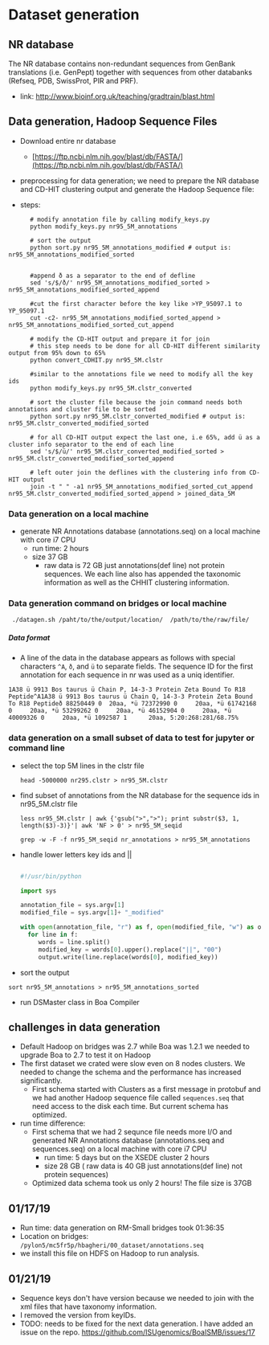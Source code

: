# Dataset generation

## NR database
 
The NR database contains non-redundant sequences from GenBank translations (i.e. GenPept) together with sequences from other databanks (Refseq, PDB, SwissProt, PIR and PRF).
  - link: http://www.bioinf.org.uk/teaching/gradtrain/blast.html



## Data generation, Hadoop Sequence Files
* Download entire nr database
  * [https://ftp.ncbi.nlm.nih.gov/blast/db/FASTA/](https://ftp.ncbi.nlm.nih.gov/blast/db/FASTA/)

*  preprocessing for data generation; we need to prepare the NR database and CD-HIT clustering output and generate the Hadoop Sequence file:

* steps:

```
      # modify annotation file by calling modify_keys.py
      python modify_keys.py nr95_5M_annotations

      # sort the output
      python sort.py nr95_5M_annotations_modified # output is: nr95_5M_annotations_modified_sorted


      #append ð as a separator to the end of defline
      sed 's/$/ð/' nr95_5M_annotations_modified_sorted > nr95_5M_annotations_modified_sorted_append

      #cut the first character before the key like >YP_95097.1 to YP_95097.1
      cut -c2- nr95_5M_annotations_modified_sorted_append > nr95_5M_annotations_modified_sorted_cut_append

      # modify the CD-HIT output and prepare it for join
      # this step needs to be done for all CD-HIT different similarity output from 95% down to 65%
      python convert_CDHIT.py nr95_5M.clstr

      #similar to the annotations file we need to modify all the key ids
      python modify_keys.py nr95_5M.clstr_converted

      # sort the cluster file because the join command needs both annotations and cluster file to be sorted
      python sort.py nr95_5M.clstr_converted_modified # output is: nr95_5M.clstr_converted_modified_sorted

      # for all CD-HIT output expect the last one, i.e 65%, add ü as a cluster info separator to the end of each line
      sed 's/$/ü/' nr95_5M.clstr_converted_modified_sorted > nr95_5M.clstr_converted_modified_sorted_append

      # left outer join the deflines with the clustering info from CD-HIT output
      join -t " " -a1 nr95_5M_annotations_modified_sorted_cut_append nr95_5M.clstr_converted_modified_sorted_append > joined_data_5M

```

### Data generation on a local machine
* generate NR Annotations database (annotations.seq) on a local machine with core i7 CPU
   * run time:  2 hours
   * size  37 GB
      * raw data is 72 GB just annotations(def line) not protein sequences. We each line also has appended the taxonomic information as well as the CHHIT clustering information.



### Data generation command on bridges or local machine

``` ./datagen.sh /paht/to/the/output/location/  /path/to/the/raw/file/```


##### Data format 

* A line of the data in the database appears as follows with special characters ```^A```, ```ð```, and ```ü``` to separate fields.  The sequence ID for the first annotation for each sequence in nr was used as a uniq identifier.

```
1A38 ü 9913 Bos taurus ü Chain P, 14-3-3 Protein Zeta Bound To R18 Peptide^A1A38 ü 9913 Bos taurus ü Chain Q, 14-3-3 Protein Zeta Bound To R18 Peptideð 88250449 0  20aa, *ü 72372990 0     20aa, *ü 61742168 0     20aa, *ü 53299262 0     20aa, *ü 46152904 0     20aa, *ü 40009326 0     20aa, *ü 1092587 1      20aa, 5:20:268:281/68.75%
```

### data generation on a small subset of data to test for jupyter or command line

* select the top 5M lines in the clstr file
  ```
  head -5000000 nr295.clstr > nr95_5M.clstr
  ```

* find subset of annotations from the NR database for the sequence ids in nr95_5M.clstr file

  ```
  less nr95_5M.clstr | awk {'gsub(">",">"); print substr($3, 1, length($3)-3)}'| awk 'NF > 0' > nr95_5M_seqid

  grep -w -F -f nr95_5M_seqid nr_annotations > nr95_5M_annotations

  ```

* handle lower letters key ids and ||

  ```python

  #!/usr/bin/python

  import sys

  annotation_file = sys.argv[1]
  modified_file = sys.argv[1]+ "_modified"

  with open(annotation_file, "r") as f, open(modified_file, "w") as output:
    for line in f:
       words = line.split()
       modified_key = words[0].upper().replace("||", "00")
       output.write(line.replace(words[0], modified_key))

  ```

* sort the output

 ```
 sort nr95_5M_annotations > nr95_5M_annotations_sorted
 ```

* run DSMaster class in Boa Compiler

## challenges in data generation

* Default Hadoop on bridges was 2.7 while Boa was 1.2.1 we needed to upgrade Boa to 2.7 to test it on Hadoop
* The first dataset we crated were slow even on 8 nodes clusters. We needed to change the schema and the performance has increased significantly.
  * First schema started with Clusters as a first message in protobuf and we had another Hadoop sequence file called ```sequences.seq``` that need access to the disk each time. But current schema has optimized.
* run time difference:
  * First schema that we had 2 sequnce file needs more I/O and generated NR Annotations database (annotations.seq and sequences.seq) on a local machine with core i7 CPU
     * run time:  5 days but on the XSEDE cluster 2 hours
     * size  28 GB ( raw data is 40 GB just annotations(def line) not protein sequences)
  * Optimized data schema took us only 2 hours! The file size is 37GB



## 01/17/19
* Run time: data generation on RM-Small bridges took 01:36:35
* Location on bridges: ```/pylon5/mc5fr5p/hbagheri/00_dataset/annotations.seq```
 * we install this file on HDFS on Hadoop to run analysis.


## 01/21/19
* Sequence keys don't have version because we needed to join with the xml files that have taxonomy information.
* I removed the version from keyIDs.
* TODO: needs to be fixed for the next data generation. I have added an issue on the repo. https://github.com/ISUgenomics/BoaISMB/issues/17
